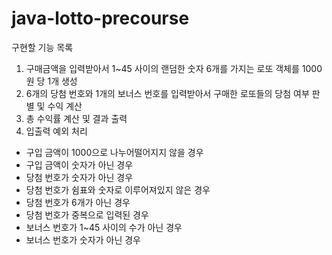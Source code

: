 # java-lotto-precourse
구현할 기능 목록
1. 구매금액을 입력받아서 1~45 사이의 랜덤한 숫자 6개를 가지는 로또 객체를 1000원 당 1개 생성
2. 6개의 당첨 번호와 1개의 보너스 번호를 입력받아서 구매한 로또들의 당첨 여부 판별 및 수익 계산
3. 총 수익률 계산 및 결과 출력
4. 입출력 예외 처리
- 구입 금액이 1000으로 나누어떨어지지 않을 경우
- 구입 금액이 숫자가 아닌 경우
- 당첨 번호가 숫자가 아닌 경우
- 당첨 번호가 쉼표와 숫자로 이루어져있지 않은 경우
- 당첨 번호가 6개가 아닌 경우
- 당첨 번호가 중복으로 입력된 경우
- 보너스 번호가 1~45 사이의 수가 아닌 경우
- 보너스 번호가 숫자가 아닌 경우
